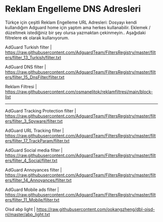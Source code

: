 # Reklam Engelleme DNS Adresleri
Türkçe için çeşitli Reklam Engelleme URL Adresleri:
Dosyayı kendi kullandığım Adguard home için yaptım ama herkes kullanabilir. Eklemek / düzeltmek istediğiniz bir şey olursa yazmaktan çekinmeyin.. 
Aşağıdaki filtrelere ek olarak kullanıyorum.

AdGuard Turkish filter | https://raw.githubusercontent.com/AdguardTeam/FiltersRegistry/master/filters/filter_13_Turkish/filter.txt

AdGuard DNS filter | https://raw.githubusercontent.com/AdguardTeam/FiltersRegistry/master/filters/filter_15_DnsFilter/filter.txt

Reklam Filtresi | https://raw.githubusercontent.com/osmanelitok/reklamfiltresi/main/block-list

----------------

AdGuard Tracking Protection filter | https://raw.githubusercontent.com/AdguardTeam/FiltersRegistry/master/filters/filter_3_Spyware/filter.txt

AdGuard URL Tracking filter | https://raw.githubusercontent.com/AdguardTeam/FiltersRegistry/master/filters/filter_17_TrackParam/filter.txt

AdGuard Social media filter  | https://raw.githubusercontent.com/AdguardTeam/FiltersRegistry/master/filters/filter_4_Social/filter.txt

AdGuard Annoyances filter | https://raw.githubusercontent.com/AdguardTeam/FiltersRegistry/master/filters/filter_14_Annoyances/filter.txt

AdGuard Mobile ads filter | https://raw.githubusercontent.com/AdguardTeam/FiltersRegistry/master/filters/filter_11_Mobile/filter.txt

Oisd abp light | https://raw.githubusercontent.com/ookangzheng/dbl-oisd-nl/master/abp_light.txt
